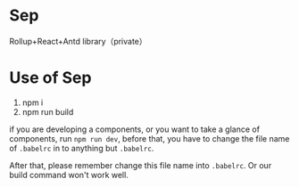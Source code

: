 # Sep

Rollup+React+Antd library（private）

# Use of Sep

1. npm i
2. npm run build

if you are developing a components, or you want to take a glance of components, run `npm run dev`, before that, you have to change the file name of `.babelrc` in to anything but `.babelrc`.

After that, please remember change this file name into `.babelrc`. Or our build command won't work well.
